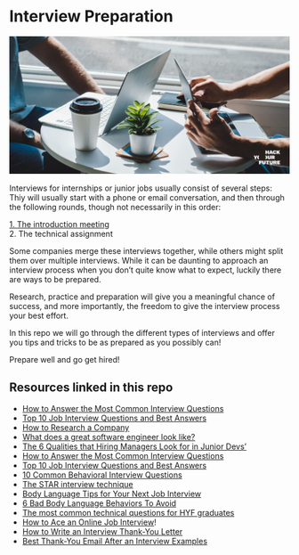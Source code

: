 # Interview Preparation

![InterviewPreparation](assets/interview.jpg)

Interviews for internships or junior jobs usually consist of several steps: Thiy will usually start with a phone or email conversation, and then through the following rounds, though not necessarily in this order:

[1. The introduction meeting](/introductionmeeting.md) <br>
2. The technical assignment

Some companies merge these interviews together, while others might split them over multiple interviews. While it can be daunting to approach an interview process when you don’t quite know what to expect, luckily there are ways to be prepared. 

Research, practice and preparation will give you a meaningful chance of success, and more importantly, the freedom to give the interview process your best effort.

In this repo we will go through the different types of interviews and offer you tips and tricks to be as prepared as you possibly can!

Prepare well and go get hired!

## Resources linked in this repo
- [How to Answer the Most Common Interview Questions](https://github.com/HackYourFuture/alumni/blob/master/28-questions.md)
- [Top 10 Job Interview Questions and Best Answers](https://www.thebalancecareers.com/top-interview-questions-and-best-answers-2061225)
- [How to Research a Company](https://www.youtube.com/watch?v=9PIQkTlsofI)
- [What does a great software engineer look like?](https://medium.com/airtribe/what-does-a-great-software-engineer-look-like-27ae75eabf79)
- [The 6 Qualities that Hiring Managers Look for in Junior Devs’](https://www.startupinstitute.com/blog/2016-04-13-qualities-of-a-good-developer-karl-hughes)
- [How to Answer the Most Common Interview Questions](https://github.com/HackYourFuture/alumni/blob/master/28-questions.md)
- [Top 10 Job Interview Questions and Best Answers](https://www.thebalancecareers.com/top-interview-questions-and-best-answers-2061225)
- [10 Common Behavioral Interview Questions](https://www.thebalancecareers.com/top-behavioral-interview-questions-2059618)
- [The STAR interview technique](https://www.themuse.com/advice/star-interview-method)
- [Body Language Tips for Your Next Job Interview](https://www.thebalancecareers.com/body-language-tips-for-your-next-job-interview-2060576)
- [6 Bad Body Language Behaviors To Avoid](https://www.youtube.com/watch?v=sXAHwa1CWYw&ab_channel=TheExecuSearchGroup)
- [The most common technical questions for HYF graduates](/technicalquestions.md)
- [How to Ace an Online Job Interview](https://www.wired.com/story/tips-for-online-job-interviews/)!
- [How to Write an Interview Thank-You Letter](https://www.thebalancecareers.com/how-to-write-an-interview-thank-you-letter-2063981)
- [Best Thank-You Email After an Interview Examples](https://www.thebalancecareers.com/thank-you-email-after-job-interview-2063958) 
